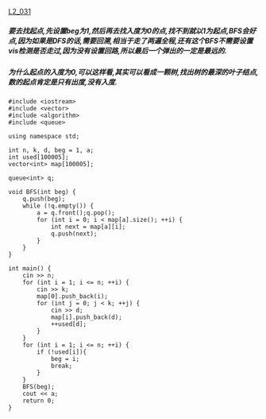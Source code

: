 [L2_031](https://pintia.cn/problem-sets/994805046380707840/problems/1111914599412858888)

##### 要去找起点,先设置beg为1,然后再去找入度为0的点,找不到就以1为起点,BFS会好点,因为如果是DFS的话,需要回溯,相当于走了两遍全程,还有这个BFS不需要设置vis检测是否走过,因为没有设置回路,所以最后一个弹出的一定是最远的.

##### 为什么起点的入度为0,可以这样看,其实可以看成一颗树,找出树的最深的叶子结点,数的起点肯定是只有出度,没有入度.

    #include <iostream>
    #include <vector>
    #include <algorithm>
    #include <queue>

    using namespace std;

    int n, k, d, beg = 1, a;
    int used[100005];
    vector<int> map[100005];

    queue<int> q;

    void BFS(int beg) {
        q.push(beg);
        while (!q.empty()) {
            a = q.front();q.pop();
            for (int i = 0; i < map[a].size(); ++i) {
                int next = map[a][i];
                q.push(next);
            }
        }
    }

    int main() {
        cin >> n;
        for (int i = 1; i <= n; ++i) {
            cin >> k;
            map[0].push_back(i);
            for (int j = 0; j < k; ++j) {
                cin >> d;
                map[i].push_back(d);
                ++used[d];
            }
        }
        for (int i = 1; i <= n; ++i) {
            if (!used[i]){
                beg = i;
                break;
            }
        }
        BFS(beg);
        cout << a;
        return 0;
    }
